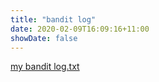 ```yaml
---
title: "bandit log"
date: 2020-02-09T16:09:16+11:00
showDate: false
---
```


[my bandit log.txt](https://github.com/yukariinc/yukariinc.github.io/raw/master/data/bandit%20log.txt)